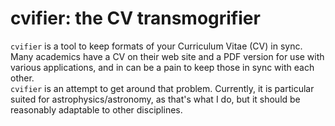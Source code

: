 # cvifier: the CV transmogrifier

`cvifier` is a tool to keep formats of your Curriculum Vitae (CV) in sync. 
Many academics have a CV on their web site and a PDF version for use with various applications, and in can be a pain to keep those in sync with each other.  
`cvifier` is an attempt to get around that problem.
Currently, it is particular suited for astrophysics/astronomy, as that's what I do, but it should be reasonably adaptable to other disciplines.
